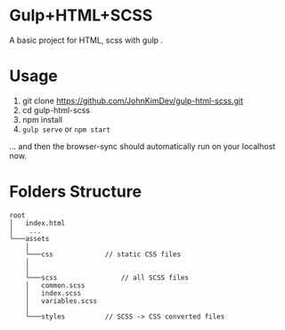 # Gulp+HTML+SCSS
A basic project for HTML, scss with gulp . 

# Usage 

1. git clone https://github.com/JohnKimDev/gulp-html-scss.git
2. cd gulp-html-scss
3. npm install 
4. `gulp serve` or `npm start`  

... and then the browser-sync should automatically run on your localhost now.

# Folders Structure
```
root
│   index.html    
│    ...
└───assets 
    │
    └───css             // static CSS files 
    │
    │
    └───scss                // all SCSS files
    │   common.scss
    │   index.scss
    │   variables.scss
    │
    └───styles          // SCSS -> CSS converted files
```
